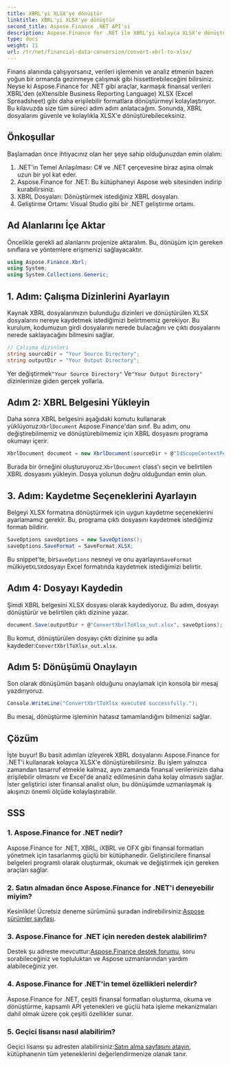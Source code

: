 ```yaml
---
title: XBRL'yi XLSX'ye dönüştür
linktitle: XBRL'yi XLSX'ye dönüştür
second_title: Aspose.Finance .NET API'si
description: Aspose.Finance for .NET ile XBRL'yi kolayca XLSX'e dönüştürün. Finansal veri dönüştürme sürecinizi kolaylaştırmak için ayrıntılı adım adım kılavuzumuzu izleyin.
type: docs
weight: 11
url: /tr/net/financial-data-conversion/convert-xbrl-to-xlsx/
---
```

Finans alanında çalışıyorsanız, verileri işlemenin ve analiz etmenin bazen yoğun bir ormanda gezinmeye çalışmak gibi hissettirebileceğini bilirsiniz. Neyse ki Aspose.Finance for .NET gibi araçlar, karmaşık finansal verileri XBRL'den (eXtensible Business Reporting Language) XLSX (Excel Spreadsheet) gibi daha erişilebilir formatlara dönüştürmeyi kolaylaştırıyor. Bu kılavuzda size tüm süreci adım adım anlatacağım. Sonunda, XBRL dosyalarını güvenle ve kolaylıkla XLSX'e dönüştürebileceksiniz.
## Önkoşullar
Başlamadan önce ihtiyacınız olan her şeye sahip olduğunuzdan emin olalım:
1. .NET'in Temel Anlaşılması: C# ve .NET çerçevesine biraz aşina olmak uzun bir yol kat eder.
2. Aspose.Finance for .NET: Bu kütüphaneyi Aspose web sitesinden indirip kurabilirsiniz.
3. XBRL Dosyaları: Dönüştürmek istediğiniz XBRL dosyaları.
4. Geliştirme Ortamı: Visual Studio gibi bir .NET geliştirme ortamı.
## Ad Alanlarını İçe Aktar
Öncelikle gerekli ad alanlarını projenize aktaralım. Bu, dönüşüm için gereken sınıflara ve yöntemlere erişmenizi sağlayacaktır.
```csharp
using Aspose.Finance.Xbrl;
using System;
using System.Collections.Generic;
```
## 1. Adım: Çalışma Dizinlerini Ayarlayın
Kaynak XBRL dosyalarımızın bulunduğu dizinleri ve dönüştürülen XLSX dosyalarını nereye kaydetmek istediğimizi belirtmemiz gerekiyor. Bu kurulum, kodumuzun girdi dosyalarını nerede bulacağını ve çıktı dosyalarını nerede saklayacağını bilmesini sağlar.
```csharp
// Çalışma dizinleri
string sourceDir = "Your Source Directory";
string outputDir = "Your Output Directory";
```
 Yer değiştirmek`"Your Source Directory"` Ve`"Your Output Directory"` dizinlerinize giden gerçek yollarla.
## Adım 2: XBRL Belgesini Yükleyin
 Daha sonra XBRL belgesini aşağıdaki komutu kullanarak yüklüyoruz:`XbrlDocument` Aspose.Finance'dan sınıf. Bu adım, onu değiştirebilmemiz ve dönüştürebilmemiz için XBRL dosyasını programa okumayı içerir.
```csharp
XbrlDocument document = new XbrlDocument(sourceDir + @"IdScopeContextPeriodStartAfterEnd.xml");
```
 Burada bir örneğini oluşturuyoruz.`XbrlDocument` class'ı seçin ve belirtilen XBRL dosyasını yükleyin. Dosya yolunun doğru olduğundan emin olun.
## 3. Adım: Kaydetme Seçeneklerini Ayarlayın
Belgeyi XLSX formatına dönüştürmek için uygun kaydetme seçeneklerini ayarlamamız gerekir. Bu, programa çıktı dosyasını kaydetmek istediğimiz formatı bildirir.
```csharp
SaveOptions saveOptions = new SaveOptions();
saveOptions.SaveFormat = SaveFormat.XLSX;
```
 Bu snippet'te, bir`SaveOptions` nesneyi ve onu ayarlayın`SaveFormat` mülkiyet`XLSX`dosyayı Excel formatında kaydetmek istediğimizi belirtir.
## Adım 4: Dosyayı Kaydedin
Şimdi XBRL belgesini XLSX dosyası olarak kaydediyoruz. Bu adım, dosyayı dönüştürür ve belirtilen çıktı dizinine yazar.
```csharp
document.Save(outputDir + @"ConvertXbrlToXlsx_out.xlsx", saveOptions);
```
 Bu komut, dönüştürülen dosyayı çıktı dizinine şu adla kaydeder:`ConvertXbrlToXlsx_out.xlsx`.
## Adım 5: Dönüşümü Onaylayın
Son olarak dönüşümün başarılı olduğunu onaylamak için konsola bir mesaj yazdırıyoruz.
```csharp
Console.WriteLine("ConvertXbrlToXlsx executed successfully.");
```
Bu mesaj, dönüştürme işleminin hatasız tamamlandığını bilmenizi sağlar.
## Çözüm
İşte buyur! Bu basit adımları izleyerek XBRL dosyalarını Aspose.Finance for .NET'i kullanarak kolayca XLSX'e dönüştürebilirsiniz. Bu işlem yalnızca zamandan tasarruf etmekle kalmaz, aynı zamanda finansal verilerinizin daha erişilebilir olmasını ve Excel'de analiz edilmesinin daha kolay olmasını sağlar. İster geliştirici ister finansal analist olun, bu dönüşümde uzmanlaşmak iş akışınızı önemli ölçüde kolaylaştırabilir.
## SSS
### 1. Aspose.Finance for .NET nedir?
Aspose.Finance for .NET, XBRL, iXBRL ve OFX gibi finansal formatları yönetmek için tasarlanmış güçlü bir kütüphanedir. Geliştiricilere finansal belgeleri programlı olarak oluşturmak, okumak ve değiştirmek için gereken araçları sağlar.
### 2. Satın almadan önce Aspose.Finance for .NET'i deneyebilir miyim?
 Kesinlikle! Ücretsiz deneme sürümünü şuradan indirebilirsiniz:[Aspose sürümler sayfası](https://releases.aspose.com/finance/net/).
### 3. Aspose.Finance for .NET için nereden destek alabilirim?
 Destek şu adreste mevcuttur:[Aspose.Finance destek forumu](https://forum.aspose.com/c/finance/43), soru sorabileceğiniz ve topluluktan ve Aspose uzmanlarından yardım alabileceğiniz yer.
### 4. Aspose.Finance for .NET'in temel özellikleri nelerdir?
Aspose.Finance for .NET, çeşitli finansal formatları oluşturma, okuma ve dönüştürme, kapsamlı API yetenekleri ve güçlü hata işleme mekanizmaları dahil olmak üzere çok çeşitli özellikler sunar.
### 5. Geçici lisansı nasıl alabilirim?
 Geçici lisansı şu adresten alabilirsiniz:[Satın alma sayfasını atayın](https://purchase.aspose.com/temporary-license/), kütüphanenin tüm yeteneklerini değerlendirmenize olanak tanır.
